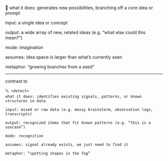 🌱 <diverge>
what it does: generates new possibilities, branching off a core idea or prompt

input: a single idea or concept

output: a wide array of new, related ideas (e.g. “what else could this mean?”)

mode: imagination

assumes: idea space is larger than what’s currently seen

metaphor: “growing branches from a seed”



---

contrast to

    🔍 <detect>
    what it does: identifies existing signals, patterns, or known structures in data

    input: mixed or raw data (e.g. messy brainstorm, observation logs, transcripts)

    output: recognized items that fit known patterns (e.g. “this is a usecase”)

    mode: recognition

    assumes: signal already exists, we just need to find it

    metaphor: “spotting shapes in the fog”

